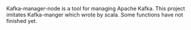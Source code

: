 Kafka-manager-node is a  tool for managing Apache Kafka.  This project imitates Kafka-manger which wrote by scala. Some functions have not finished yet.


